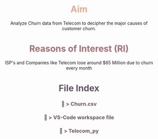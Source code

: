 # <center><font color="#eea990">Aim</font>
<center>  Analyze Churn data from Telecom to decipher the major causes of customer churn. </center>
 
 # <center><font color="#AA6F73"> Reasons of Interest (RI)</font></center>

<center>ISP's and Companies like Telecom lose around $65 Million due to churn every month

# <center><font color="#66545E">File Index

 ### <center>:electric_plug: > Churn.csv
### <center>:memo: > VS-Code workspace file
### <center>:memo: > Telecom_py
